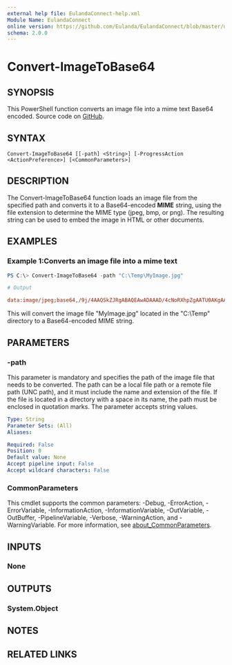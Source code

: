 ```yaml
---
external help file: EulandaConnect-help.xml
Module Name: EulandaConnect
online version: https://github.com/Eulanda/EulandaConnect/blob/master/docs/Convert-ImageToBase64.md
schema: 2.0.0
---
```


# Convert-ImageToBase64

## SYNOPSIS
This PowerShell function converts an image file into a mime text Base64 encoded. Source code on [GitHub](https://github.com/Eulanda/EulandaConnect/blob/master/source/public/Convert-ImageToBase64.ps1).

## SYNTAX

```
Convert-ImageToBase64 [[-path] <String>] [-ProgressAction <ActionPreference>] [<CommonParameters>]
```

## DESCRIPTION
The Convert-ImageToBase64 function loads an image file from the specified path and converts it to a Base64-encoded **MIME** string, using the file extension to determine the MIME type (jpeg, bmp, or png). The resulting string can be used to embed the image in HTML or other documents.

## EXAMPLES

### Example 1:Converts an image file into a mime text
```powershell
PS C:\> Convert-ImageToBase64 -path "C:\Temp\MyImage.jpg"
```

```ini
# Output

data:image/jpeg;base64,/9j/4AAQSkZJRgABAQEAwADAAAD/4cNoRXhpZgAATU0AKgAAAAgACwEPAAIAAAAKAAAAkgEQAAIAAAAWAAAAnAESAAMAAAABAAEAAAEaAAUAAAABAAAAsgEbAAUAAAABAAAAugEoAAMAAAABAAIAAAExAAIAAAAmAAAAwgEyAAIAAAAUAAAA6AITAAMAAAABAAEAAIdpAAQAAAABAAAA/IglAAQAAAABAADCyAAAAABNaWNyb3NvZnQATHVta...
```

This will convert the image file "MyImage.jpg" located in the "C:\Temp" directory to a Base64-encoded MIME string.

## PARAMETERS

### -path
This parameter is mandatory and specifies the path of the image file that needs to be converted. The path can be a local file path or a remote file path (UNC path), and it must include the name and extension of the file. If the file is located in a directory with a space in its name, the path must be enclosed in quotation marks. The parameter accepts string values.

```yaml
Type: String
Parameter Sets: (All)
Aliases:

Required: False
Position: 0
Default value: None
Accept pipeline input: False
Accept wildcard characters: False
```


### CommonParameters
This cmdlet supports the common parameters: -Debug, -ErrorAction, -ErrorVariable, -InformationAction, -InformationVariable, -OutVariable, -OutBuffer, -PipelineVariable, -Verbose, -WarningAction, and -WarningVariable. For more information, see [about_CommonParameters](http://go.microsoft.com/fwlink/?LinkID=113216).

## INPUTS

### None

## OUTPUTS

### System.Object
## NOTES

## RELATED LINKS

